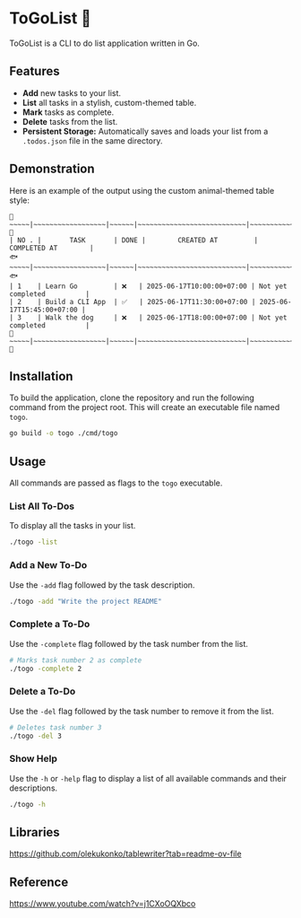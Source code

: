 # ToGoList 📝
ToGoList is a CLI to do list application written in Go.

## Features

* **Add** new tasks to your list.
* **List** all tasks in a stylish, custom-themed table.
* **Mark** tasks as complete.
* **Delete** tasks from the list.
* **Persistent Storage:** Automatically saves and loads your list from a `.todos.json` file in the same directory.

## Demonstration

Here is an example of the output using the custom animal-themed table style:

```
🐾~~~~~|~~~~~~~~~~~~~~~~~~|~~~~~~|~~~~~~~~~~~~~~~~~~~~~~~~~~~|~~~~~~~~~~~~~~~~~~~~~~~~~~🐾
| NO . |       TASK       | DONE |        CREATED AT         |        COMPLETED AT        |
🐟~~~~~|~~~~~~~~~~~~~~~~~~|~~~~~~|~~~~~~~~~~~~~~~~~~~~~~~~~~~|~~~~~~~~~~~~~~~~~~~~~~~~~~🐟
| 1    | Learn Go         | ❌   | 2025-06-17T10:00:00+07:00 | Not yet completed          |
| 2    | Build a CLI App  | ✅   | 2025-06-17T11:30:00+07:00 | 2025-06-17T15:45:00+07:00 |
| 3    | Walk the dog     | ❌   | 2025-06-17T18:00:00+07:00 | Not yet completed          |
🐾~~~~~|~~~~~~~~~~~~~~~~~~|~~~~~~|~~~~~~~~~~~~~~~~~~~~~~~~~~~|~~~~~~~~~~~~~~~~~~~~~~~~~~🐾
```

## Installation

To build the application, clone the repository and run the following command from the project root. This will create an executable file named `togo`.

```bash
go build -o togo ./cmd/togo
```

## Usage

All commands are passed as flags to the `togo` executable.

### List All To-Dos

To display all the tasks in your list.

```bash
./togo -list
```

### Add a New To-Do

Use the `-add` flag followed by the task description.

```bash
./togo -add "Write the project README"
```

### Complete a To-Do

Use the `-complete` flag followed by the task number from the list.

```bash
# Marks task number 2 as complete
./togo -complete 2
```

### Delete a To-Do

Use the `-del` flag followed by the task number to remove it from the list.

```bash
# Deletes task number 3
./togo -del 3
```

### Show Help

Use the `-h` or `-help` flag to display a list of all available commands and their descriptions.

```bash
./togo -h
```

## Libraries
https://github.com/olekukonko/tablewriter?tab=readme-ov-file

## Reference
https://www.youtube.com/watch?v=j1CXoOQXbco
